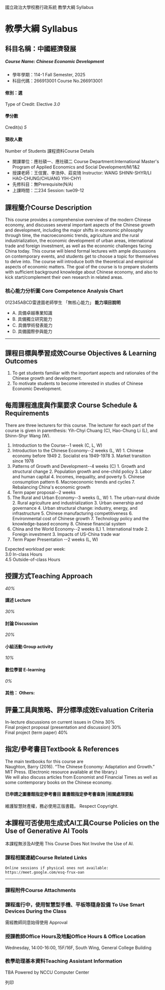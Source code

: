 國立政治大學校務行政系統 教學大綱 Syllabus
# 教學大綱 Syllabus
##  科目名稱：中國經濟發展
#####  Course Name: Chinese Economic Development
  * 學年學期：114-1 Fall Semester, 2025 
  * 科目代碼：266913001 Course No.266913001


#### 修別：選
Type of Credit: Elective 
_3.0_
#### 學分數
Credit(s)
_5_
#### 預收人數
Number of Students
課程資料Course Details
  * 開課單位：應社碩一、應社碩二 Course Department:International Master's Program of Applied Economics and Social Development/M/1&2 
  * 授課老師：王信實、李浩仲、莊奕琦 Instructor: WANG SHINN-SHYR/LI HAO-CHUNG/CHUANG YIH-CHYI 
  * 先修科目：無Prerequisite(N/A)
  * 上課時間：二234 Session: tue09-12 


##  課程簡介Course Description
This course provides a comprehensive overview of the modern Chinese economy, and discusses several important aspects of the Chinese growth and development, including the major shifts in economic philosophy through time, the macroeconomic trends, agriculture and the rural industrialization, the economic development of urban areas, international trade and foreign investment, as well as the economic challenges facing China today.
This course will blend formal lectures with ample discussions on contemporary events, and students get to choose a topic for themselves to delve into. The course will introduce both the theoretical and empirical aspects of economic matters. The goal of the course is to prepare students with sufficient background knowledge about Chinese economy, and also to kick start/complement their own research in related areas. 
###  核心能力分析圖 Core Competence Analysis Chart
012345ABCD雷達圖老師學生
「無核心能力」 
**能力項目說明**
  * A. 具備卓越專業知識
  * B. 具備獨立研究能力
  * C. 具備學術發表能力
  * D. 具備國際參與能力


* * *
##  課程目標與學習成效Course Objectives & Learning Outcomes 
1. To get students familiar with the important aspects and rationales of the Chinese growth and development.   
2. To motivate students to become interested in studies of Chinese Economic Development.
##  每周課程進度與作業要求 Course Schedule & Requirements
There are three lecturers for this course. The lecturer for each part of the course is given in parenthesis: Yih-Chyi Chuang (C), Hao-Chung Li (L), and Shinn-Shyr Wang (W).
  1. Introduction to the Course--1 week (C, L, W)
  2. Introduction to the Chinese Economy--2 weeks (L, W) 
    1. Chinese economy before 1949
    2. Socialist era 1949-1978
    3. Market transition since 1978
  3. Patterns of Growth and Development--4 weeks (C) 
    1. Growth and structural change
    2. Population growth and one-child policy
    3. Labor and human capital
    4. Incomes, inequality, and poverty
    5. Chinese consumption pattern
    6. Macroeconomic trends and cycles
    7. Rebalancing China's economic growth
  4. Term paper proposal--2 weeks
  5. The Rural and Urban Economy--3 weeks (L, W) 
    1. The urban-rural divide
    2. Rural agriculture and industrialization
    3. Urban ownership and governance
    4. Urban structural change: industry, energy, and infrastructure
    5. Chinese manufacturing competitiveness
    6. Environmental cost of Chinese growth
    7. Technology policy and the knowledge-based economy
    8. Chinese financial system
  6. China and the World Economy--2 weeks (L) 
    1. International trade
    2. Foreign investment
    3. Impacts of US-China trade war
  7. Term Paper Presentation --2 weeks (L, W)


Expected workload per week:  
3.0 In-class Hours  
4.5 Outside-of-class Hours
##  授課方式Teaching Approach
_40%_
####  講述 Lecture
_30%_
####  討論 Discussion
_20%_
####  小組活動 Group activity
_10%_
####  數位學習 E-learning
_0%_
####  其他： Others:
##  評量工具與策略、評分標準成效Evaluation Criteria
In-lecture discussions on current issues in China 30%   
Final project proposal (presentation and discussion) 30%   
Final project (term paper) 40%
##  指定/參考書目Textbook & References
The main textbooks for this course are   
Naughton, Barry (2016). “The Chinese Economy: Adaptation and Growth.” MIT Press. (Electronic resource available at the library.)  
We will also discuss articles from Economist and Financial Times as well as some contemporary books on the Chinese economy.
####  已申請之圖書館指定參考書目  圖書館指定參考書查詢 |相關處理要點
維護智慧財產權，務必使用正版書籍。 Respect Copyright.
##  本課程可否使用生成式AI工具Course Policies on the Use of Generative AI Tools
本課程無涉及AI使用 This Course Does Not Involve the Use of AI.
###  課程相關連結Course Related Links
```
Online sessions if physical ones not available: 
https://meet.google.com/esq-frux-oan

```

* * *
###  課程附件Course Attachments
###  課程進行中，使用智慧型手機、平板等隨身設備 To Use Smart Devices During the Class
需經教師同意始得使用  Approval
###  授課教師Office Hours及地點Office Hours & Office Location
Wednesday, 14:00­-16:00, 15F/16F, South Wing, General College Building
###  教學助理基本資料Teaching Assistant Information
TBA
Powered by NCCU Computer Center
  
列印
